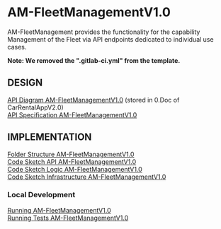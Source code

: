 # AM-FleetManagementV1.0
AM-FleetManagement provides the functionality for the capability Management of the Fleet via API endpoints dedicated to individual use cases.

**Note: We removed the ".gitlab-ci.yml" from the template.**

## DESIGN
[API Diagram AM-FleetManagementV1.0](../../pages/ad_am-fleet_management_v1.0.md) (stored in 0.Doc of CarRentalAppV2.0)  
[API Specification AM-FleetManagementV1.0](./src/api/specification/api_specification_am_fleet_management.proto)  

## IMPLEMENTATION
[Folder Structure AM-FleetManagementV1.0](./pages/fs_am-fleet_management_v1.0.md)  
[Code Sketch API AM-FleetManagementV1.0](./pages/cs_api_am-fleet_management_v1.0.md)  
[Code Sketch Logic AM-FleetManagementV1.0](./pages/cs_logic_am-fleet_management_v1.0.md)  
[Code Sketch Infrastructure AM-FleetManagementV1.0](./pages/cs_infrastructure_am-fleet_management_v1.0.md)  

### Local Development
[Running AM-FleetManagementV1.0](./pages/running_am-fleet_management_v1.0.md)  
[Running Tests AM-FleetManagementV1.0](./pages/running_tests_am-fleet_management_v1.0.md)  